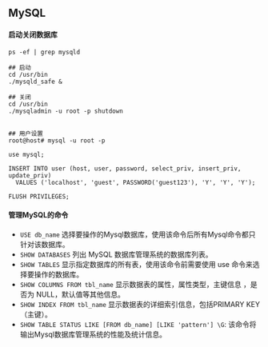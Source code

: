 ## MySQL

#### 启动关闭数据库
```
ps -ef | grep mysqld

## 启动
cd /usr/bin
./mysqld_safe &

## 关闭
cd /usr/bin
./mysqladmin -u root -p shutdown


## 用户设置
root@host# mysql -u root -p

use mysql;

INSERT INTO user (host, user, password, select_priv, insert_priv, update_priv) 
  VALUES ('localhost', 'guest', PASSWORD('guest123'), 'Y', 'Y', 'Y');

FLUSH PRIVILEGES;
```


#### 管理MySQL的命令
* `USE db_name`
  选择要操作的Mysql数据库，使用该命令后所有Mysql命令都只针对该数据库。
* `SHOW DATABASES`
  列出 MySQL 数据库管理系统的数据库列表。
* `SHOW TABLES`
  显示指定数据库的所有表，使用该命令前需要使用 use 命令来选择要操作的数据库。
* `SHOW COLUMNS FROM tbl_name`
  显示数据表的属性，属性类型，主键信息 ，是否为 NULL，默认值等其他信息。
* `SHOW INDEX FROM tbl_name`
  显示数据表的详细索引信息，包括PRIMARY KEY（主键）。
* `SHOW TABLE STATUS LIKE [FROM db_name] [LIKE 'pattern'] \G`: 
  该命令将输出Mysql数据库管理系统的性能及统计信息。
